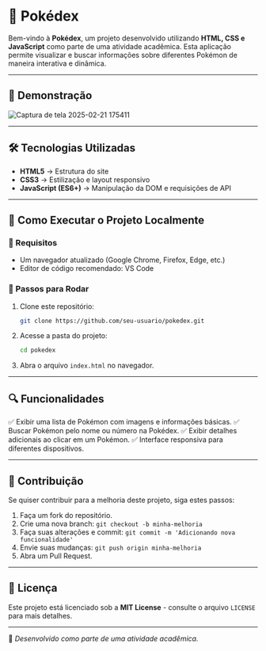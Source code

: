 # 📖 Pokédex

Bem-vindo à **Pokédex**, um projeto desenvolvido utilizando **HTML, CSS e JavaScript** como parte de uma atividade acadêmica. Esta aplicação permite visualizar e buscar informações sobre diferentes Pokémon de maneira interativa e dinâmica.

---

## 🌟 Demonstração

![Captura de tela 2025-02-21 175411](https://github.com/user-attachments/assets/37cab9d5-79ac-4bf7-967a-dad14b8efe3f)


---

## 🛠 Tecnologias Utilizadas

- **HTML5** → Estrutura do site
- **CSS3** → Estilização e layout responsivo
- **JavaScript (ES6+)** → Manipulação da DOM e requisições de API

---

## 🚀 Como Executar o Projeto Localmente

### 🔹 Requisitos
- Um navegador atualizado (Google Chrome, Firefox, Edge, etc.)
- Editor de código recomendado: VS Code

### 🔹 Passos para Rodar
1. Clone este repositório:
   ```sh
   git clone https://github.com/seu-usuario/pokedex.git
   ```
2. Acesse a pasta do projeto:
   ```sh
   cd pokedex
   ```
3. Abra o arquivo `index.html` no navegador.

---

## 🔍 Funcionalidades

✅ Exibir uma lista de Pokémon com imagens e informações básicas.
✅ Buscar Pokémon pelo nome ou número na Pokédex.
✅ Exibir detalhes adicionais ao clicar em um Pokémon.
✅ Interface responsiva para diferentes dispositivos.

---

## 🤝 Contribuição

Se quiser contribuir para a melhoria deste projeto, siga estes passos:
1. Faça um fork do repositório.
2. Crie uma nova branch: `git checkout -b minha-melhoria`
3. Faça suas alterações e commit: `git commit -m 'Adicionando nova funcionalidade'`
4. Envie suas mudanças: `git push origin minha-melhoria`
5. Abra um Pull Request.

---

## 📜 Licença

Este projeto está licenciado sob a **MIT License** - consulte o arquivo `LICENSE` para mais detalhes.

---

🚀 *Desenvolvido como parte de uma atividade acadêmica.*

